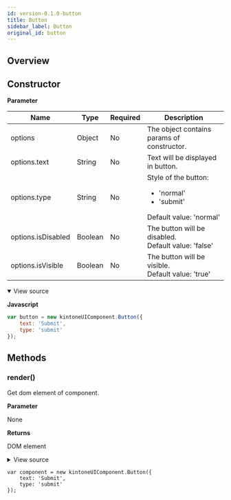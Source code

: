 ```yaml
---
id: version-0.1.0-button
title: Button
sidebar_label: Button
original_id: button
---
```


## Overview

## Constructor
**Parameter**

| Name| Type| Required| Description |
| --- | --- | --- | --- |
|options|Object|No|The object contains params of constructor.|
|options.text|String|No|Text will be displayed in button.|
|options.type|String|No|Style of the button: <ul><li> 'normal' </li><li> 'submit' </li></ul> Default value: 'normal'|
|options.isDisabled|Boolean|No|The button will be disabled. <br> Default value: 'false'|
|options.isVisible|Boolean|No|The button will be visible. <br>  Default value: 'true'|

<details class="tab-container" open>
<Summary>View source</Summary>

**Javascript**
```javascript
var button = new kintoneUIComponent.Button({
    text: 'Submit',
    type: 'submit'
});
```
</details>

## Methods
### render()
Get dom element of component.

**Parameter**

None

**Returns**

DOM element

<details class="tab-container">
<Summary>View source</Summary>

**Javascript**
```javascript sandbox_kuc-button-js-m4ox583098
var button = new kintoneUIComponent.Button({
    text: 'Submit', 
    type: "submit"
});
var body = document.getElementsByTagName("BODY")[0];
body.appendChild(button.render());
```
</details>

```KUCComponentRenderer {"id":"btn_render"}
var component = new kintoneUIComponent.Button({
    text: 'Submit',
    type: 'submit'
});
```